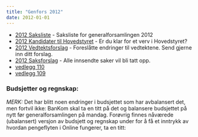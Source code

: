 ```yaml
---
title: "Genfors 2012"
date: 2012-01-01
---
```


* [2012 Saksliste](https://wiki.online.ntnu.no/generalforsamlinger/2012/saksliste) - Saksliste for generalforsamlingen 2012
* [2012 Kandidater til Hovedstyret](https://wiki.online.ntnu.no/generalforsamlinger/2012/valg) - Er du klar for et verv i Hovedstyret?
* [2012 Vedtektsforslag](https://wiki.online.ntnu.no/generalforsamlinger/2012/vedtektsforslag) - Foreslåtte endringer til vedtektene. Send gjerne inn ditt forslag.
* [2012 Saksforslag](https://wiki.online.ntnu.no/generalforsamlinger/2012/saksforslag) - Alle innsendte saker vil bli tatt opp.
* [vedlegg 110](https://wiki.online.ntnu.no/attachments/110-Underskrevet%20referat%20fra%20Generalforsamlingen%202012.PDF)
* [vedlegg 109](https://wiki.online.ntnu.no/attachments/109-Alle%20budsjett%2012-13.xlsx)

### Budsjetter og regnskap:

*MERK:* Det har blitt noen endringer i budsjettet som har avbalansert det, men fortvil ikke: BanKom skal ta en titt på det og balansere budsjettet på nytt før generalforsamlingen på mandag. Forøvrig finnes nåværede (ubalansert) versjon av budsjett og regnskap under for å få et inntrykk av hvordan pengeflyten i Online fungerer, ta en titt: